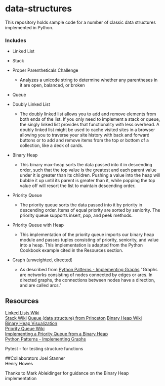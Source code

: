# data-structures

This repository holds sample code for a number of classic data structures implemented in Python.

### Includes

* Linked List  
* Stack
* Proper Parentheticals Challenge
    - Analyzes a unicode string to determine whether any parentheses in it are open, balanced, or broken
* Queue
* Doubly Linked List
    - The doubly linked list allows you to add and remove elements from both ends of the list. If you only need to implement a stack or queue, the singly linked list provides that functionality with less overhead. A doubly linked list might be used to cache visited sites in a browser allowing you to traverse your site history with back and forward buttons or to add and remove items from the top or bottom of a collection, like a deck of cards.
* Binary Heap
    - This binary max-heap sorts the data passed into it in descending order, such that the top value is the greatest and each parent value under it is greater than its children. Pushing a value into the heap will bubble it up until its parent is greater than it, while popping the top value off will resort the list to maintain descending order.
* Priority Queue
    - The priority queue sorts the data passed into it by priority in descending order. Items of equal priority are sorted by seniority. The priority queue supports insert, pop, and peek methods.
* Priority Queue with Heap
    - This implementation of the priority queue imports our binary heap module and passes tuples consisting of priority, seniority, and value into a heap. This implementation is adapted from the Python Cookbook example cited in the Resources section.

* Graph (unweighted, directed)
    -  As described from [Python Patterns - Implementing Graphs](https://www.python.org/doc/essays/graphs/) "Graphs are networks consisting of nodes connected by edges or arcs. In directed graphs, the connections between nodes have a direction, and are called arcs."

## Resources
[Linked Lists Wiki](http://en.wikipedia.org/wiki/Linked_list)  
[Stack Wiki](http://en.wikipedia.org/wiki/Stack_(abstract_data_type))  
[Queue (data structure) from Princeton](http://www.princeton.edu/~achaney/tmve/wiki100k/docs/Queue_(data_structure).html)
[Binary Heap Wiki](http://en.wikipedia.org/wiki/Binary_heap)  
[Binary Heap Visualization](http://www.comp.nus.edu.sg/~stevenha/visualization/heap.html)  
[Priority Queue Wiki](http://en.wikipedia.org/wiki/Priority_queue)  
[Implementing a Priority Queue from a Binary Heap](https://www.safaribooksonline.com/library/view/python-cookbook-3rd/9781449357337/ch01s05.html)  
[Python Patterns - Implementing Graphs](https://www.python.org/doc/essays/graphs/)


Pytest - for testing structure functions

##Collaborators
Joel Stanner  
Henry Howes

Thanks to Mark Ableidinger for guidance on the Binary Heap implementation

